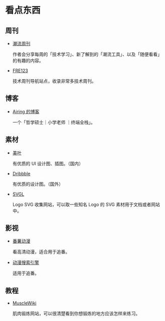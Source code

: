 # 看点东西

## 周刊

* [潮流周刊](https://weekly.tw93.fun/)
  
  作者会分享每周的「技术学习」、新了解到的「潮流工具」、以及「随便看看」的有趣的内容。

* [FRE123](https://www.fre123.com/weeklyhub/)

  技术周刊导航站点，收录非常多技术周刊。

## 博客

* [Airing 的博客](https://blog.ursb.me/)

  一个「哲学硕士｜小学老师 ｜终端全栈」。

## 素材

* [美叶](https://www.meiye.art/)

  有优质的 UI 设计图、插图。（国内）

* [Dribbble](https://dribbble.com/)

  有优质的设计图。（国外）

* [SVGL](https://svgl.vercel.app/)

  Logo SVG 收集网站，可以取一些知名 Logo 的 SVG 素材用于文档或者网站中。

## 影视

* [番薯动漫](https://www.fanshudm.com/)

  看高清动漫，适合用于追番。

* [动漫搜索引擎](https://www.fre123.com/anime/s)

  适用于追番。

## 教程

* [MuscleWiki](https://musclewiki.com/)

  肌肉锻炼网站，可以很清楚看到你想锻炼的地方应该怎样来练习。
